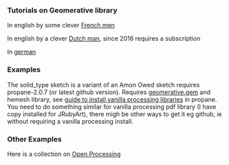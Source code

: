 ### Tutorials on Geomerative library ###

In english by some clever [French men][french]

In english by a clever [Dutch man][dutch], since 2016 requires a subscription

In [german][german]

### Examples ###

The solid_type sketch is a variant of an Amon Owed sketch requires propane-2.0.7 (or latest github version).
Requires [geomerative.gem][gem] and hemesh library, see [guide to install vanilla processing libraries][guide] in propane. You need to do something similar for vanilla processing pdf library (I have copy installed for JRubyArt), there migh be other ways to get it eg github, ie without requiring a vanilla processing install.

### Other Examples ###

Here is a collection on [Open Processing][open_processing]



[french]:http://freeartbureau.org/fab_activity/geomerative-tutorial-part-1/
[dutch]:http://www.creativeapplications.net/processing/generative-typography-processing-tutorial/
[german]:https://lernprocessing.wordpress.com/2011/11/15/geomerative-library/
[open_processing]:http://www.openprocessing.org/collection/1374
[gem]:https://github.com/ruby-processing/geomerativegem/
[guide]:https://ruby-processing.github.io/propane/contributed
